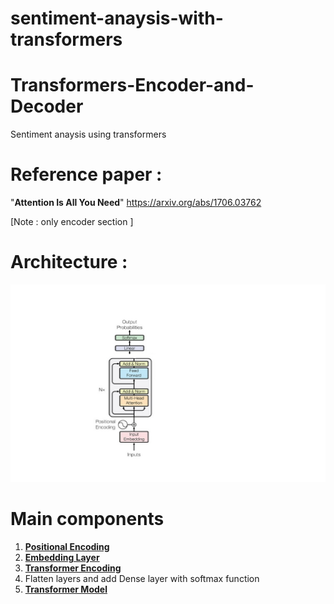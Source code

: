 # sentiment-anaysis-with-transformers

# Transformers-Encoder-and-Decoder
Sentiment anaysis using transformers

# Reference paper : 
"**Attention Is All You Need**"
https://arxiv.org/abs/1706.03762

[Note : only encoder section ]

# Architecture :
![alt text](sentiment_anaysis_with_transformers.jpg)

# Main components
1. [**Positional Encoding**](/Transformer/com/iqvia/Positional_Embedding.py)
2. [**Embedding Layer**](/Transformer/com/iqvia/Embeddings.py)
3. [**Transformer Encoding**](/Transformer/com/iqvia/TransformerEncoder.py)
4. Flatten layers and add Dense layer with softmax function
5. [**Transformer Model**](/Transformer/com/iqvia/TransformerModel.py)
   
